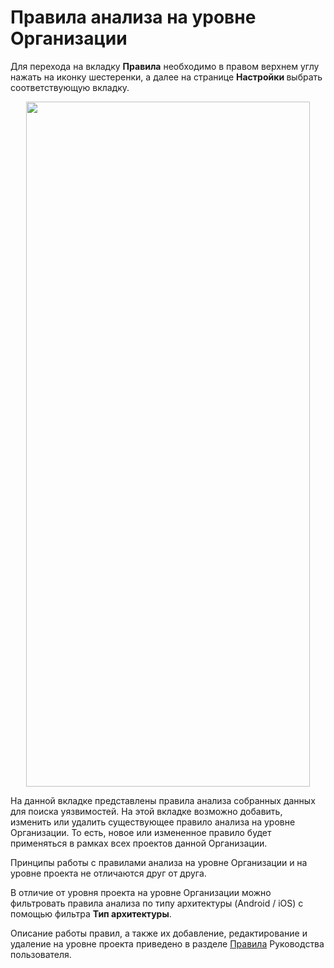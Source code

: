 # Правила анализа на уровне Организации

  <p>Для перехода на вкладку <strong>Правила</strong> необходимо в правом верхнем углу нажать на иконку шестеренки, а далее на странице <strong>Настройки </strong>выбрать соответствующую вкладку.</p>
  <p style="text-align: center"><img height="1096" src="../assets/images/image52.png" width="95%" /></p>
  <p>На данной вкладке представлены правила анализа собранных данных для поиска уязвимостей. На этой вкладке возможно добавить, изменить или удалить существующее правило анализа на уровне Организации. То есть, новое или измененное правило будет применяться в рамках всех проектов данной Организации.</p>
  <p>Принципы работы с правилами анализа на уровне Организации и на уровне проекта не отличаются друг от друга. </p>
  <p>В отличие от уровня проекта на уровне Организации можно фильтровать правила анализа по типу архитектуры (Android / iOS) с помощью фильтра <strong>Тип архитектуры</strong>.</p>
  <p>Описание работы правил, а также их добавление, редактирование и удаление на уровне проекта приведено в разделе <a href="../ug/pravila.htm" title="Правила">Правила</a> Руководства пользователя.</p>
  <p> </p>
</body>
</html>